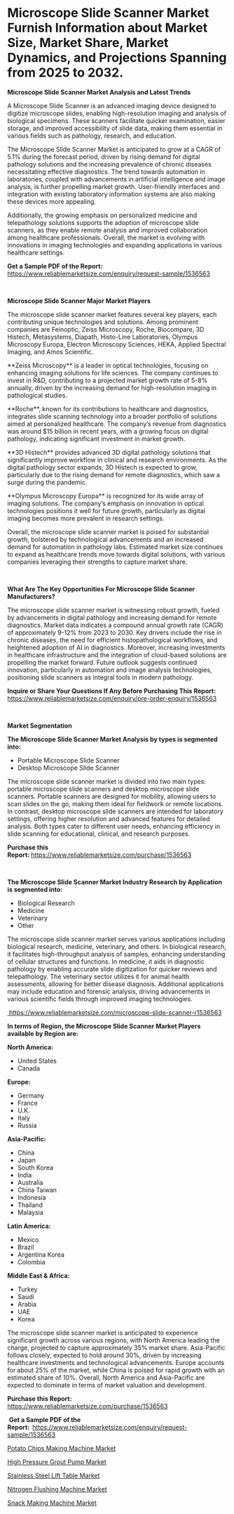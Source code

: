 <p><h1>Microscope Slide Scanner Market Furnish Information about Market Size, Market Share, Market Dynamics, and Projections Spanning from 2025 to 2032.</h1></p><p><strong>Microscope Slide Scanner Market Analysis and Latest Trends</strong></p>
<p><p>A Microscope Slide Scanner is an advanced imaging device designed to digitize microscope slides, enabling high-resolution imaging and analysis of biological specimens. These scanners facilitate quicker examination, easier storage, and improved accessibility of slide data, making them essential in various fields such as pathology, research, and education.</p><p>The Microscope Slide Scanner Market is anticipated to grow at a CAGR of 5.1% during the forecast period, driven by rising demand for digital pathology solutions and the increasing prevalence of chronic diseases necessitating effective diagnostics. The trend towards automation in laboratories, coupled with advancements in artificial intelligence and image analysis, is further propelling market growth. User-friendly interfaces and integration with existing laboratory information systems are also making these devices more appealing. </p><p>Additionally, the growing emphasis on personalized medicine and telepathology solutions supports the adoption of microscope slide scanners, as they enable remote analysis and improved collaboration among healthcare professionals. Overall, the market is evolving with innovations in imaging technologies and expanding applications in various healthcare settings.</p></p>
<p><strong>Get a Sample PDF of the Report:&nbsp;</strong> <a href="https://www.reliablemarketsize.com/enquiry/request-sample/1536563?utm_campaign=1836&utm_medium=2&utm_source=Github&utm_content=ia&utm_term=11042025&utm_id=microscope-slide-scanner">https://www.reliablemarketsize.com/enquiry/request-sample/1536563</a></p>
<p>&nbsp;</p>
<p><strong>Microscope Slide Scanner Major Market Players</strong></p>
<p><p>The microscope slide scanner market features several key players, each contributing unique technologies and solutions. Among prominent companies are Feinoptic, Zeiss Microscopy, Roche, Biocompare, 3D Histech, Metasystems, Diapath, Histo-Line Laboratories, Olympus Microscopy Europa, Electron Microscopy Sciences, HEKA, Applied Spectral Imaging, and Amos Scientific.</p><p>**Zeiss Microscopy** is a leader in optical technologies, focusing on enhancing imaging solutions for life sciences. The company continues to invest in R&D, contributing to a projected market growth rate of 5-8% annually, driven by the increasing demand for high-resolution imaging in pathological studies.</p><p>**Roche**, known for its contributions to healthcare and diagnostics, integrates slide scanning technology into a broader portfolio of solutions aimed at personalized healthcare. The company’s revenue from diagnostics was around $15 billion in recent years, with a growing focus on digital pathology, indicating significant investment in market growth.</p><p>**3D Histech** provides advanced 3D digital pathology solutions that significantly improve workflow in clinical and research environments. As the digital pathology sector expands, 3D Histech is expected to grow, particularly due to the rising demand for remote diagnostics, which saw a surge during the pandemic.</p><p>**Olympus Microscopy Europa** is recognized for its wide array of imaging solutions. The company’s emphasis on innovation in optical technologies positions it well for future growth, particularly as digital imaging becomes more prevalent in research settings.</p><p>Overall, the microscope slide scanner market is poised for substantial growth, bolstered by technological advancements and an increased demand for automation in pathology labs. Estimated market size continues to expand as healthcare trends move towards digital solutions, with various companies leveraging their strengths to capture market share.</p></p>
<p>&nbsp;</p>
<p><strong>What Are The Key Opportunities For Microscope Slide Scanner Manufacturers?</strong></p>
<p><p>The microscope slide scanner market is witnessing robust growth, fueled by advancements in digital pathology and increasing demand for remote diagnostics. Market data indicates a compound annual growth rate (CAGR) of approximately 9-12% from 2023 to 2030. Key drivers include the rise in chronic diseases, the need for efficient histopathological workflows, and heightened adoption of AI in diagnostics. Moreover, increasing investments in healthcare infrastructure and the integration of cloud-based solutions are propelling the market forward. Future outlook suggests continued innovation, particularly in automation and image analysis technologies, positioning slide scanners as integral tools in modern pathology.</p></p>
<p><strong>Inquire or Share Your Questions If Any Before Purchasing This Report:</strong> <a href="https://www.reliablemarketsize.com/enquiry/pre-order-enquiry/1536563?utm_campaign=1836&utm_medium=2&utm_source=Github&utm_content=ia&utm_term=11042025&utm_id=microscope-slide-scanner">https://www.reliablemarketsize.com/enquiry/pre-order-enquiry/1536563</a></p>
<p>&nbsp;</p>
<p><strong>Market Segmentation</strong></p>
<p><strong>The Microscope Slide Scanner Market Analysis by types is segmented into:</strong></p>
<p><ul><li>Portable Microscope Slide Scanner</li><li>Desktop Microscope Slide Scanner</li></ul></p>
<p><p>The microscope slide scanner market is divided into two main types: portable microscope slide scanners and desktop microscope slide scanners. Portable scanners are designed for mobility, allowing users to scan slides on the go, making them ideal for fieldwork or remote locations. In contrast, desktop microscope slide scanners are intended for laboratory settings, offering higher resolution and advanced features for detailed analysis. Both types cater to different user needs, enhancing efficiency in slide scanning for educational, clinical, and research purposes.</p></p>
<p><strong>Purchase this Report:&nbsp;</strong><a href="https://www.reliablemarketsize.com/purchase/1536563?utm_campaign=1836&utm_medium=2&utm_source=Github&utm_content=ia&utm_term=11042025&utm_id=microscope-slide-scanner">https://www.reliablemarketsize.com/purchase/1536563</a></p>
<p>&nbsp;</p>
<p><strong>The Microscope Slide Scanner Market Industry Research by Application is segmented into:</strong></p>
<p><ul><li>Biological Research</li><li>Medicine</li><li>Veterinary</li><li>Other</li></ul></p>
<p><p>The microscope slide scanner market serves various applications including biological research, medicine, veterinary, and others. In biological research, it facilitates high-throughput analysis of samples, enhancing understanding of cellular structures and functions. In medicine, it aids in diagnostic pathology by enabling accurate slide digitization for quicker reviews and telepathology. The veterinary sector utilizes it for animal health assessments, allowing for better disease diagnosis. Additional applications may include education and forensic analysis, driving advancements in various scientific fields through improved imaging technologies.</p></p>
<p><a href="https://www.reliablemarketsize.com/microscope-slide-scanner-r1536563?utm_campaign=1836&utm_medium=2&utm_source=Github&utm_content=ia&utm_term=11042025&utm_id=microscope-slide-scanner">&nbsp;https://www.reliablemarketsize.com/microscope-slide-scanner-r1536563</a></p>
<p><strong>In terms of Region, the Microscope Slide Scanner Market Players available by Region are:</strong></p>
<p>
    <p> <strong> North America: </strong>
        <ul>
            <li>United States</li>
            <li>Canada</li>
        </ul>
        </p> 
    <p> <strong> Europe: </strong>
        <ul>
            <li>Germany</li>
            <li>France</li>
            <li>U.K.</li>
            <li>Italy</li>
            <li>Russia</li>
        </ul>
        </p> 
    <p> <strong> Asia-Pacific: </strong>
        <ul>
            <li>China</li>
            <li>Japan</li>
            <li>South Korea</li>
            <li>India</li>
            <li>Australia</li>
            <li>China Taiwan</li>
            <li>Indonesia</li>
            <li>Thailand</li>
            <li>Malaysia</li>
        </ul>
        </p> 
    <p> <strong> Latin America: </strong>
        <ul>
            <li>Mexico</li>
            <li>Brazil</li>
            <li>Argentina Korea</li>
            <li>Colombia</li>
        </ul>
        </p> 
    <p> <strong> Middle East & Africa: </strong>
        <ul>
            <li>Turkey</li>
            <li>Saudi</li>
            <li>Arabia</li>
            <li>UAE</li>
            <li>Korea</li>
        </ul>
    </p>
    </p>
<p><p>The microscope slide scanner market is anticipated to experience significant growth across various regions, with North America leading the charge, projected to capture approximately 35% market share. Asia-Pacific follows closely, expected to hold around 30%, driven by increasing healthcare investments and technological advancements. Europe accounts for about 25% of the market, while China is poised for rapid growth with an estimated share of 10%. Overall, North America and Asia-Pacific are expected to dominate in terms of market valuation and development.</p></p>
<p><strong>Purchase this Report: </strong><a href="https://www.reliablemarketsize.com/purchase/1536563?utm_campaign=1836&utm_medium=2&utm_source=Github&utm_content=ia&utm_term=11042025&utm_id=microscope-slide-scanner">https://www.reliablemarketsize.com/purchase/1536563</a></p>
<p>&nbsp;<strong>Get a Sample PDF of the Report:&nbsp;&nbsp;</strong><a href="https://www.reliablemarketsize.com/enquiry/request-sample/1536563?utm_campaign=1836&utm_medium=2&utm_source=Github&utm_content=ia&utm_term=11042025&utm_id=microscope-slide-scanner">https://www.reliablemarketsize.com/enquiry/request-sample/1536563</a></p>
<p><strong></strong></p>
<p><p><a href="https://github.com/bloggglazaie/Market-Research-Report-List-1/blob/main/potato-chips-making-machine-market.md?utm_campaign=1836&utm_medium=2&utm_source=Github&utm_content=ia&utm_term=11042025&utm_id=microscope-slide-scanner">Potato Chips Making Machine Market</a></p><p><a href="https://github.com/stvnpukaj10/Market-Research-Report-List-1/blob/main/high-pressure-grout-pump-market.md?utm_campaign=1836&utm_medium=2&utm_source=Github&utm_content=ia&utm_term=11042025&utm_id=microscope-slide-scanner">High Pressure Grout Pump Market</a></p><p><a href="https://github.com/bordzjisela/Market-Research-Report-List-1/blob/main/stainless-steel-lift-table-market.md?utm_campaign=1836&utm_medium=2&utm_source=Github&utm_content=ia&utm_term=11042025&utm_id=microscope-slide-scanner">Stainless Steel Lift Table Market</a></p><p><a href="https://github.com/nikkoureta1y/Market-Research-Report-List-1/blob/main/nitrogen-flushing-machine-market.md?utm_campaign=1836&utm_medium=2&utm_source=Github&utm_content=ia&utm_term=11042025&utm_id=microscope-slide-scanner">Nitrogen Flushing Machine Market</a></p><p><a href="https://github.com/lolahberkik5/Market-Research-Report-List-1/blob/main/snack-making-machine-market.md?utm_campaign=1836&utm_medium=2&utm_source=Github&utm_content=ia&utm_term=11042025&utm_id=microscope-slide-scanner">Snack Making Machine Market</a></p></p>